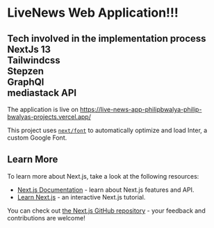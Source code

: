 # LiveNews Web Application!!!<br>
## Tech involved in the implementation process <br> NextJs 13 <br> Tailwindcss <br> Stepzen <br> GraphQl <br> mediastack API <br> 

The application is live on https://live-news-app-philipbwalya-philip-bwalyas-projects.vercel.app/

This project uses [`next/font`](https://nextjs.org/docs/basic-features/font-optimization) to automatically optimize and load Inter, a custom Google Font.

## Learn More

To learn more about Next.js, take a look at the following resources:

- [Next.js Documentation](https://nextjs.org/docs) - learn about Next.js features and API.
- [Learn Next.js](https://nextjs.org/learn) - an interactive Next.js tutorial.

You can check out [the Next.js GitHub repository](https://github.com/vercel/next.js/) - your feedback and contributions are welcome!



